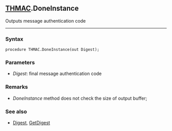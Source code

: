 ## [THMAC](../thmac.md).DoneInstance

Outputs message authentication code

---
### Syntax
```delphi
procedure THMAC.DoneInstance(out Digest);
```
### Parameters
*   *Digest*: final message authentication code

### Remarks
*   *DoneInstance* method does not check the size of output buffer;

### See also
*   [Digest](digest.md), [GetDigest](getdigest.md)

